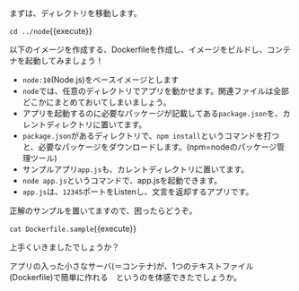 まずは、ディレクトリを移動します。

`cd ../node`{{execute}}

以下のイメージを作成する、Dockerfileを作成し、イメージをビルドし、コンテナを起動してみましょう！

- `node:10`(Node.js)をベースイメージとします
- `node`では、任意のディレクトリでアプリを動かせます。関連ファイルは全部どこかにまとめておいてしまいましょう。
- アプリを起動するのに必要なパッケージが記載してある`package.json`を、カレントディレクトリに置いてます。
- `package.json`があるディレクトリで、`npm install`というコマンドを打つと、必要なパッケージをダウンロードします。(npm=nodeのパッケージ管理ツール)
-  サンプルアプリ`app.js`も、カレントディレクトリに置いてます。
- `node app.js`というコマンドで、app.jsを起動できます。
- `app.js`は、`12345`ポートをListenし、文言を返却するアプリです。

正解のサンプルを置いてますので、困ったらどうぞ。

`cat Dockerfile.sample`{{execute}}


上手くいきましたでしょうか？

アプリの入った小さなサーバ(＝コンテナ)が、1つのテキストファイル(Dockerfile)で簡単に作れる　というのを体感できたでしょうか。